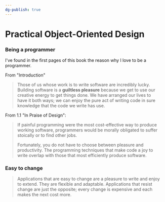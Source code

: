 ```yaml
---
dg-publish: true
---
```

# Practical Object-Oriented Design

### Being a programmer
I've found in the first pages of this book the reason why I love to be a programmer.

From "Introduction"

> Those of us whose work is to write software are incredibly lucky. Building software is a **guiltless pleasure** because we get to use our creative energy to get things done. We have arranged our lives to have it both ways; we can enjoy the pure act of writing code in sure knowledge that the code we write has use.

From 1.1 "In Praise of Design":

> If painful programming were the most cost-effective way to produce working software, programmers would be morally obligated to suffer stoically or to find other jobs.
> 
> Fortunately, you do not have to choose between pleasure and productivity. The programming techniques that make code a joy to write overlap with those that most efficiently produce software.


### Easy to change 

> Applications that are easy to change are a pleasure to write and enjoy to extend. They are flexible and adaptable. Applications that resist change are just the opposite; every change is expensive and each makes the next cost more.